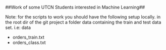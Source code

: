 ##Work of some UTCN Students interested in Machine Learning##

Note: for the scripts to work you should have the following setup locally.
in the root dir of the git project a folder data containing the train and test data set. i.e:
data
* orders_train.txt
* orders_class.txt
